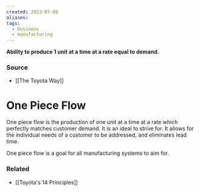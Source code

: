 ```yaml
---
created: 2023-07-08
aliases: 
tags:
  - business
  - manufacturing
---
```

**Ability to produce 1 unit at a time at a rate equal to demand.**

### Source
- [[The Toyota Way]]

# One Piece Flow

One piece flow is the production of one unit at a time at a rate which perfectly matches customer demand. It is an ideal to strive for. It allows for the individual needs of a customer to be addressed, and eliminates lead time. 

One piece flow is a goal for all manufacturing systems to aim for.

### Related
- [[Toyota's 14 Principles]]